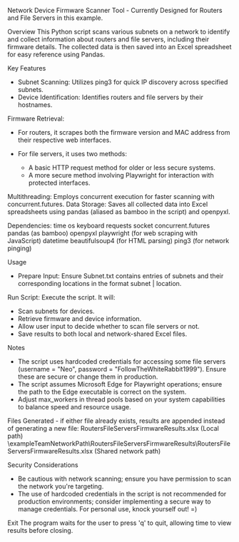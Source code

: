 Network Device Firmware Scanner Tool - Currently Designed for Routers and File Servers in this example.

Overview
This Python script scans various subnets on a network to identify and collect information about routers and file servers, including their firmware details. The collected data is then saved into an Excel spreadsheet for easy reference using Pandas.

Key Features
- Subnet Scanning: Utilizes ping3 for quick IP discovery across specified subnets.
- Device Identification: Identifies routers and file servers by their hostnames.

Firmware Retrieval: 
- For routers, it scrapes both the firmware version and MAC address from their respective web interfaces.

- For file servers, it uses two methods:
  + A basic HTTP request method for older or less secure systems.
  + A more secure method involving Playwright for interaction with protected interfaces.

Multithreading: Employs concurrent execution for faster scanning with concurrent.futures.
Data Storage: Saves all collected data into Excel spreadsheets using pandas (aliased as bamboo in the script) and openpyxl.

Dependencies:
time
os
keyboard
requests
socket
concurrent.futures
pandas (as bamboo)
openpyxl
playwright (for web scraping with JavaScript)
datetime
beautifulsoup4 (for HTML parsing)
ping3 (for network pinging)

Usage
- Prepare Input: Ensure Subnet.txt contains entries of subnets and their corresponding locations in the format subnet | location.

Run Script: Execute the script. It will:
- Scan subnets for devices.
- Retrieve firmware and device information.
- Allow user input to decide whether to scan file servers or not.
- Save results to both local and network-shared Excel files.

Notes
- The script uses hardcoded credentials for accessing some file servers (username = "Neo", password = "FollowTheWhiteRabbit1999"). Ensure these are secure or change them in production.
- The script assumes Microsoft Edge for Playwright operations; ensure the path to the Edge executable is correct on the system.
- Adjust max_workers in thread pools based on your system capabilities to balance speed and resource usage.

Files Generated - if either file already exists, results are appended instead of generating a new file:
RoutersFileServersFirmwareResults.xlsx (Local path)
\\exampleTeamNetworkPath\\RoutersFileServersFirmwareResults\\RoutersFileServersFirmwareResults.xlsx (Shared network path)

Security Considerations
- Be cautious with network scanning; ensure you have permission to scan the network you're targeting.
- The use of hardcoded credentials in the script is not recommended for production environments; consider implementing a secure way to manage credentials. For personal use, knock yourself out! =)

Exit
The program waits for the user to press 'q' to quit, allowing time to view results before closing.

